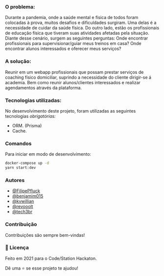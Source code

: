 ### **O problema:**
Durante a pandemia, onde a saúde mental e física de todos foram colocadas à prova, muitos desafios e dificuldades surgiram. Uma delas é a necessidade de cuidar da saúde física. Do outro lado, estão os profissionais de educação física que tiveram suas atividades afetadas pela situação. Diante desse cenário, surgem as seguintes perguntas: Onde encontrar profissionais para supervisionar/guiar meus treinos em casa? Onde encontrar alunos interessados e oferecer meus serviços? 

### **A solução:**
Reunir em um webapp profissionais que possam prestar serviços de coaching físico domiciliar, suprindo a necessidade do cliente dirigir-se á academia. Bem como reunir alunos/clientes interessados e realizar agendamentos através da plataforma. 

### **Tecnologias utilizadas:**

No desenvolvimento deste projeto, foram utilizadas as seguintes tecnologias *obrigatórias:* 

- ORM. (Prisma)
- Cache.

### **Comandos**

Para iniciar em modo de desenvolvimento:

```bash
docker-compose up -d
yarn start:dev
```

### **Autores**

- [@FilipePfluck](https://github.com/FilipePfluck)
- [@benjamim015](https://github.com/benjamim015)
- [@kvwillian](https://github.com/kvwillian)
- [@revooolt](https://github.com/revooolt)
- [@tech3br](https://github.com/tech3br)

### **Contribuição**

Contribuições são sempre bem-vindas!

### :book: **Licença**
 Feito em 2021 para o Code/Station Hackaton.
 
 Dê uma :star: se esse projeto te ajudou!

